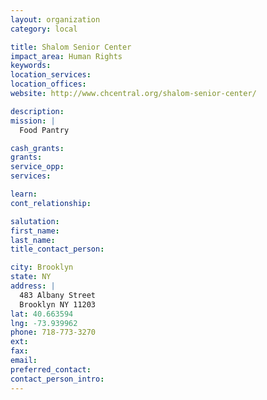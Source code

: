 ```yaml
---
layout: organization
category: local

title: Shalom Senior Center
impact_area: Human Rights
keywords: 
location_services: 
location_offices: 
website: http://www.chcentral.org/shalom-senior-center/

description: 
mission: |
  Food Pantry

cash_grants: 
grants: 
service_opp: 
services: 

learn: 
cont_relationship: 

salutation: 
first_name: 
last_name: 
title_contact_person: 

city: Brooklyn
state: NY
address: |
  483 Albany Street     
  Brooklyn NY 11203
lat: 40.663594
lng: -73.939962
phone: 718-773-3270
ext: 
fax: 
email: 
preferred_contact: 
contact_person_intro: 
---
```

